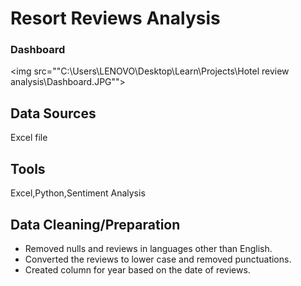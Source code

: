 # Resort Reviews Analysis
### Dashboard
<img src=""C:\Users\LENOVO\Desktop\Learn\Projects\Hotel review analysis\Dashboard.JPG"">
## Data Sources
Excel file

## Tools
Excel,Python,Sentiment Analysis

## Data Cleaning/Preparation
- Removed nulls and reviews in languages other than English.
- Converted the reviews to lower case and removed punctuations.
- Created column for year based on the date of reviews.
